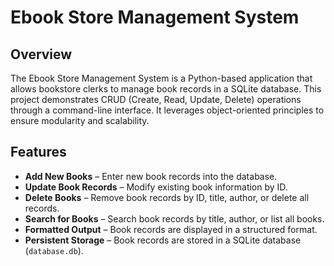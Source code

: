 # Ebook Store Management System

## Overview
The Ebook Store Management System is a Python-based application that allows bookstore clerks to manage book records in a SQLite database. This project demonstrates CRUD (Create, Read, Update, Delete) operations through a command-line interface. It leverages object-oriented principles to ensure modularity and scalability.

## Features
- **Add New Books** – Enter new book records into the database.
- **Update Book Records** – Modify existing book information by ID.
- **Delete Books** – Remove book records by ID, title, author, or delete all records.
- **Search for Books** – Search book records by title, author, or list all books.
- **Formatted Output** – Book records are displayed in a structured format.
- **Persistent Storage** – Book records are stored in a SQLite database (`database.db`).


 
